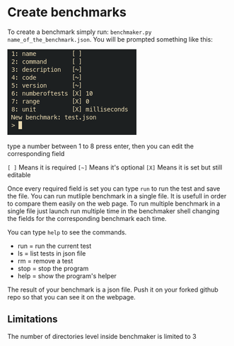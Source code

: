 # Create benchmarks 

To create a benchmark simply run: `benchmaker.py name_of_the_benchmark.json`.
You will be prompted something like this:

![screen shell](../images/screen_shell.png)

type a number between 1 to 8 press enter, then you can edit the corresponding field

`[ ]` Means it is required
`[~]` Means it's optional
`[X]` Means it is set but still editable


Once every required field is set you can type `run` to run the test and save the file. You can run mutliple benchmark in a single file. It is usefull in order to compare them easily on the web page. To run multiple benchmark in a single file just launch run multiple time in the benchmaker shell changing the fields for the corresponding benchmark each time.

You can type `help` to see the commands.

- run = run the current test
- ls = list tests in json file
- rm = remove a test
- stop = stop the program
- help = show the program\'s helper

The result of your benchmark is a json file. Push it on your forked github repo so that you can see it on the webpage.

## Limitations

The number of directories level inside benchmaker is limited to 3 
